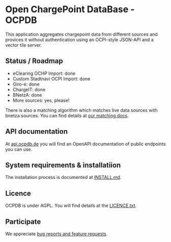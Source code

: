 # Open ChargePoint DataBase - OCPDB

This application aggregates chargepoint data from different sources and provices it without authentication using an OCPI-style JSON-API and a vector tile server.

## Status / Roadmap

* eClearing OCHP Import: done
* Custom Stadtnavi OCPI Import: done  
* Giro-e: done
* ChargeIT: done
* BNetzA: done
* More sources: yes, please!

There is also a matching algorithm which matches live data sources with bnetza sources. You can find details at [our matching docs](https://github.com/binary-butterfly/ocpdb/blob/main/docs/matching.md). 

## API documentation

At [api.ocpdb.de](https://api.ocpdb.de/documentation/public.html) you will find an OpenAPI documentation of public endpoints you can use.

## System requirements & installatiion

The installation process is documented at [INSTALL.md](https://github.com/binary-butterfly/ocpdb/blob/main/INSTALL.md).

## Licence

OCPDB is under AGPL. You will find details at the [LICENCE.txt](https://github.com/binary-butterfly/ocpdb/blob/main/LICENCE.txt).

## Participate

We appreciate [bug reports and feature requests](https://github.com/binary-butterfly/ocpdb/issues).
